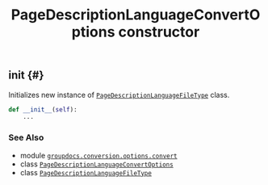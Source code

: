 ﻿---
title: PageDescriptionLanguageConvertOptions constructor
second_title: GroupDocs.Conversion for Python via .NET API References
description: 
type: docs
weight: 10
url: /python-net/groupdocs.conversion.options.convert/pagedescriptionlanguageconvertoptions/__init__/
is_root: false
---

## __init__ {#}

Initializes new instance of [`PageDescriptionLanguageFileType`](/conversion/python-net/groupdocs.conversion.filetypes/pagedescriptionlanguagefiletype) class.



```python
def __init__(self):
    ...
```





### See Also
* module [`groupdocs.conversion.options.convert`](../../)
* class [`PageDescriptionLanguageConvertOptions`](/conversion/python-net/groupdocs.conversion.options.convert/pagedescriptionlanguageconvertoptions)
* class [`PageDescriptionLanguageFileType`](/conversion/python-net/groupdocs.conversion.filetypes/pagedescriptionlanguagefiletype)
